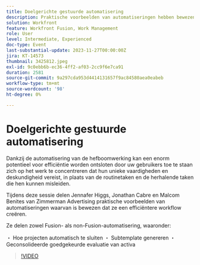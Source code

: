 ```yaml
---
title: Doelgerichte gestuurde automatisering
description: Praktische voorbeelden van automatiseringen hebben bewezen een efficiëntere werkstroom tot stand te brengen.
solution: Workfront
feature: Workfront Fusion, Work Management
role: User
level: Intermediate, Experienced
doc-type: Event
last-substantial-update: 2023-11-27T00:00:00Z
jira: KT-14573
thumbnail: 3425812.jpeg
exl-id: 9c0ebb6b-ec36-4ff2-af03-2cc9f6e7ca91
duration: 2581
source-git-commit: 9a297cda953d4414131657f9ac84580aea0eabeb
workflow-type: tm+mt
source-wordcount: '98'
ht-degree: 0%

---
```


# Doelgerichte gestuurde automatisering

Dankzij de automatisering van de hefboomwerking kan een enorm potentieel voor efficiëntie worden ontsloten door uw gebruikers toe te staan zich op het werk te concentreren dat hun unieke vaardigheden en deskundigheid vereist, in plaats van de routinetaken en de herhalende taken die hen kunnen misleiden.

Tijdens deze sessie delen Jennafer Higgs, Jonathan Cabre en Malcom Benites van Zimmerman Advertising praktische voorbeelden van automatiseringen waarvan is bewezen dat ze een efficiëntere workflow creëren.

Ze delen zowel Fusion- als non-Fusion-automatisering, waaronder:

・ Hoe projecten automatisch te sluiten ・ Subtemplate genereren ・ Geconsolideerde goedgekeurde evaluatie van activa

>[!VIDEO](https://video.tv.adobe.com/v/3425812/?learn=on)
